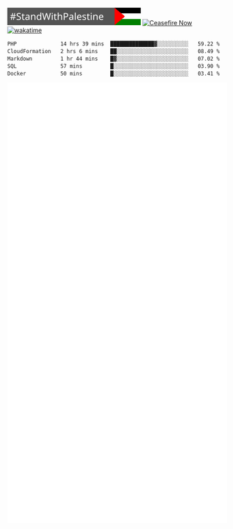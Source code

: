[![github](https://raw.githubusercontent.com/saedyousef/StandWithPalestine/main/badges/flat/StandWithPalestine.svg)](https://github.com/saedyousef/StandWithPalestine)
[![Ceasefire Now](https://badge.techforpalestine.org/default)](https://techforpalestine.org/learn-more)
[![wakatime](https://wakatime.com/badge/user/03bf07e2-4c78-4826-8603-8922f0241061.svg)](https://wakatime.com/@03bf07e2-4c78-4826-8603-8922f0241061)
<!-- [![committers.top badge](https://user-badge.committers.top/jordan_private/saedyousef.svg)](https://user-badge.committers.top/jordan_private/saedyousef) -->

<!-- ![Profile Views](https://visitor-badge.glitch.me/badge?page_id=saedyousef.saedyousef&left_color=grey&right_color=blue&left_text=👀+Profile+Views) -->



<!-- <img src="https://github-readme-stats.vercel.app/api?username=saedyousef&show_icons=true&count_private=true" width="100%" /> --> 

<!--START_SECTION:waka-->

```txt
PHP              14 hrs 39 mins  ██████████████▓░░░░░░░░░░   59.22 %
CloudFormation   2 hrs 6 mins    ██░░░░░░░░░░░░░░░░░░░░░░░   08.49 %
Markdown         1 hr 44 mins    █▓░░░░░░░░░░░░░░░░░░░░░░░   07.02 %
SQL              57 mins         █░░░░░░░░░░░░░░░░░░░░░░░░   03.90 %
Docker           50 mins         █░░░░░░░░░░░░░░░░░░░░░░░░   03.41 %
```

<!--END_SECTION:waka-->
    
<!-- ![github contribution grid snake animation](https://raw.githubusercontent.com/saedyousef/saedyousef/output/github-contribution-grid-snake.svg) -->


![Metrics](./github-metrics.svg)
